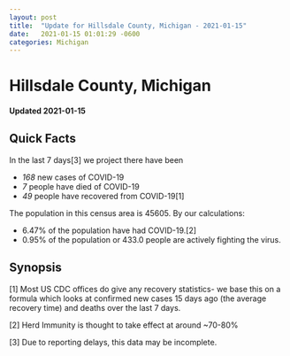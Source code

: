 ```yaml
---
layout: post
title:  "Update for Hillsdale County, Michigan - 2021-01-15"
date:   2021-01-15 01:01:29 -0600
categories: Michigan
---
```


# Hillsdale County, Michigan
#### Updated 2021-01-15

## Quick Facts

In the last 7 days[3] we project there have been
- *168* new cases of COVID-19
- *7* people have died of COVID-19
- *49* people have recovered from COVID-19[1]

The population in this census area is 45605. By our calculations:
- 6.47% of the population have had COVID-19.[2]
- 0.95% of the population or 433.0 people are actively fighting the virus.

## Synopsis




[1] Most US CDC offices do give any recovery statistics- we base this on a formula which looks at confirmed new cases
15 days ago (the average recovery time) and deaths over the last 7 days.

[2] Herd Immunity is thought to take effect at around ~70-80%

[3] Due to reporting delays, this data may be incomplete.
 
    